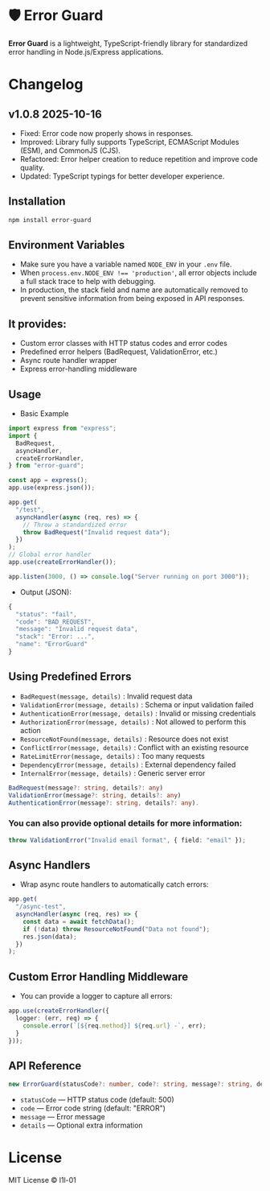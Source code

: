 # 🛡️ Error Guard

**Error Guard** is a lightweight, TypeScript-friendly library for standardized error handling in Node.js/Express applications.

# Changelog
## v1.0.8 2025-10-16
- Fixed: Error code now properly shows in responses.
- Improved: Library fully supports TypeScript, ECMAScript Modules (ESM), and CommonJS (CJS).
- Refactored: Error helper creation to reduce repetition and improve code quality.
- Updated: TypeScript typings for better developer experience.

## Installation
```bash
npm install error-guard
```

## Environment Variables
- Make sure you have a variable named `NODE_ENV` in your `.env` file.
- When `process.env.NODE_ENV !== 'production'`, all error objects include a full stack trace to help with debugging.
- In production, the stack field and name are automatically removed to prevent sensitive information from being exposed in API responses.

## It provides:
- Custom error classes with HTTP status codes and error codes
- Predefined error helpers (BadRequest, ValidationError, etc.)
- Async route handler wrapper
- Express error-handling middleware

## Usage
- Basic Example
```Typescript
import express from "express";
import {
  BadRequest,
  asyncHandler,
  createErrorHandler,
} from "error-guard";

const app = express();
app.use(express.json());

app.get(
  "/test",
  asyncHandler(async (req, res) => {
    // Throw a standardized error
    throw BadRequest("Invalid request data");
  })
);
// Global error handler
app.use(createErrorHandler());

app.listen(3000, () => console.log("Server running on port 3000"));
```
- Output (JSON):
```Typescript
{
  "status": "fail",
  "code": "BAD_REQUEST",
  "message": "Invalid request data",
  "stack": "Error: ...",
  "name": "ErrorGuard"
}
```

## Using Predefined Errors
- `BadRequest(message, details)` : Invalid request data
- `ValidationError(message, details)` : Schema or input validation failed
- `AuthenticationError(message, details)` : Invalid or missing credentials
- `AuthorizationError(message, details)` : Not allowed to perform this action
- `ResourceNotFound(message, details)` : Resource does not exist
- `ConflictError(message, details)` : Conflict with an existing resource
- `RateLimitError(message, details)` : Too many requests
- `DependencyError(message, details)` : External dependency failed
- `InternalError(message, details)` : Generic server error
```Typescript
BadRequest(message?: string, details?: any)
ValidationError(message?: string, details?: any)
AuthenticationError(message?: string, details?: any).
```

### You can also provide optional details for more information:
```Typescript
throw ValidationError("Invalid email format", { field: "email" });
```

## Async Handlers
- Wrap async route handlers to automatically catch errors:
```Typescript
app.get(
  "/async-test",
  asyncHandler(async (req, res) => {
    const data = await fetchData();
    if (!data) throw ResourceNotFound("Data not found");
    res.json(data);
  })
);
```

## Custom Error Handling Middleware
- You can provide a logger to capture all errors:
```Typescript
app.use(createErrorHandler({
  logger: (err, req) => {
    console.error(`[${req.method}] ${req.url} -`, err);
  }
}));
```

## API Reference
```Typescript
new ErrorGuard(statusCode?: number, code?: string, message?: string, details?: any)
```
- `statusCode` — HTTP status code (default: 500)
- `code` — Error code string (default: "ERROR")
- `message` — Error message
- `details` — Optional extra information


# License
MIT License © l1l-01
